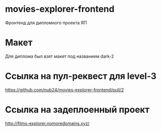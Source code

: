 # movies-explorer-frontend
Фронтенд для дипломного проекта ЯП

# Макет
Для диплома был взят макет под названием dark-2

# Ссылка на пул-реквест для level-3
https://github.com/nub24/movies-explorer-frontend/pull/2

# Ссылка на задеплоенный проект
http://films-explorer.nomoredomains.xyz/